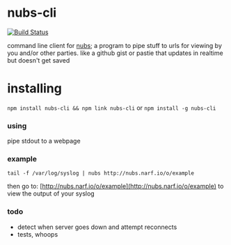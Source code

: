 # nubs-cli

[![Build
Status](https://travis-ci.org/natlownes/nubs-cli.png?branch=master)](https://travis-ci.org/natlownes/nubs-cli)

command line client for [nubs](http://nubs.narf.io/); a program to pipe stuff to urls for viewing by you
and/or other parties.  like a github gist or pastie that updates in realtime but
doesn't get saved

# installing

`npm install nubs-cli && npm link nubs-cli` or `npm install -g nubs-cli`

### using

pipe stdout to a webpage

### example

`tail -f /var/log/syslog | nubs http://nubs.narf.io/o/example`

then go to:  [http://nubs.narf.io/o/example](http://nubs.narf.io/o/example) to
view the output of your syslog

### todo
* detect when server goes down and attempt reconnects
* tests, whoops


